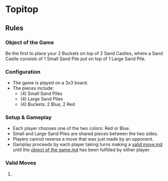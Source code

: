 Topitop
=======

Rules
-----

### Object of the Game

Be the first to place your 2 Buckets on top of 2 Sand Castles, where a Sand Castle consists of 1 Small Sand Pile put on top of 1 Large Sand Pile.

### Configuration

-   The game is played on a 3x3 board.
-   The pieces include:
    -   (4) Small Sand Piles
    -   (4) Large Sand Piles
    -   (4) Buckets: 2 Blue, 2 Red

### Setup & Gameplay

-   Each player chooses one of the two colors: Red or Blue.
-   Small and Large Sand Piles are shared pieces between the two sides.
-   Players cannot reverse a move that was just made by an opponent.
-   Gamplay proceeds by each player taking turns making a [valid move.md](Topitop#Valid_Moves "wikilink") until the [object of the game.md](Topitop#Object_of_the_Game "wikilink") has been fulfilled by either player.

### Valid Moves

1.  
